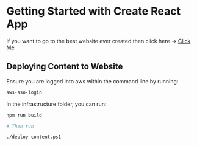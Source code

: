 # Getting Started with Create React App

If you want to go to the best website ever created then click here -> [Click Me](https://d2v31rjujvtlyf.cloudfront.net/)

## Deploying Content to Website

Ensure you are logged into aws within the command line by running:

```sh
aws-sso-login
```

In the infrastructure folder, you can run:

```sh
npm run build

# Then run

./deploy-content.ps1
```

